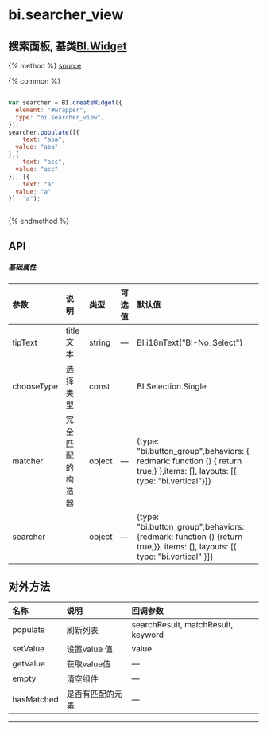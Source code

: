 # bi.searcher_view

## 搜索面板, 基类[BI.Widget](/core/widget.md)

{% method %}
[source](https://jsfiddle.net/fineui/qkfns6wm/)

{% common %}
```javascript

var searcher = BI.createWidget({
  element: "#wrapper",
  type: "bi.searcher_view",
});
searcher.populate([{
	text: "aba",
  value: "aba"
},{
	text: "acc",
  value: "acc"
}], [{
	text: "a",
  value: "a"
}], "a");



```

{% endmethod %}

## API
##### 基础属性
| 参数    | 说明           | 类型  | 可选值 | 默认值
| :------ |:-------------  | :-----| :----|:----
| tipText | title文本 | string | — | BI.i18nText("BI-No_Select") |
| chooseType | 选择类型 | const | | BI.Selection.Single |
| matcher | 完全匹配的构造器 | object | — | {type: "bi.button_group",behaviors: { redmark: function () { return true;} },items: [], layouts: [{ type: "bi.vertical"}]} |
| searcher | | object| — | {type: "bi.button_group",behaviors: {redmark: function () {return true;}}, items: [], layouts: [{  type: "bi.vertical" }]}|

## 对外方法
| 名称     | 说明                           |  回调参数     
| :------ |:-------------                  | :-----   
| populate | 刷新列表 | searchResult, matchResult, keyword |
| setValue | 设置value 值 | value |
| getValue| 获取value值 | —|
| empty | 清空组件 | —|
| hasMatched | 是否有匹配的元素 | —|



---


